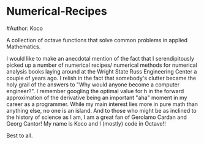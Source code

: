 # Numerical-Recipes
#Author: Koco

A collection of octave functions that solve common problems in applied Mathematics.


I would like to make an anecdotal mention of the fact that I serendipitously picked up a number of numerical recipes/ numerical methods for numerical analysis books laying around at the Wright State Russ Engineering Center a couple of years ago. I relish in the fact that somebody's clutter became the holy grail of the answers to "Why would anyone become a computer engineer?". I remember googling the optimal value for h in the forward approximation of the derivative being an important "aha" moment in my career as a programmer. While my main interest lies more in pure math than anything else, no one is an island. And to those who might be as inclined to the history of science as I am, I am a great fan of Gerolamo Cardan and Georg Cantor! My name is Koco and I (mostly) code in Octave!!





Best to all.
